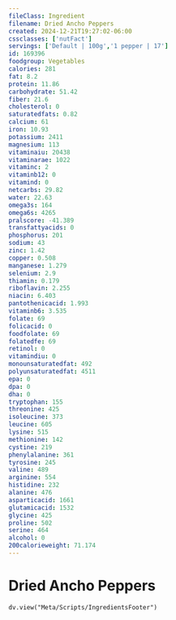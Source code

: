 ```yaml
---
fileClass: Ingredient
filename: Dried Ancho Peppers
created: 2024-12-21T19:27:02-06:00
cssclasses: ['nutFact']
servings: ['Default | 100g','1 pepper | 17']
id: 169396
foodgroup: Vegetables
calories: 281
fat: 8.2
protein: 11.86
carbohydrate: 51.42
fiber: 21.6
cholesterol: 0
saturatedfats: 0.82
calcium: 61
iron: 10.93
potassium: 2411
magnesium: 113
vitaminaiu: 20438
vitaminarae: 1022
vitaminc: 2
vitaminb12: 0
vitamind: 0
netcarbs: 29.82
water: 22.63
omega3s: 164
omega6s: 4265
pralscore: -41.389
transfattyacids: 0
phosphorus: 201
sodium: 43
zinc: 1.42
copper: 0.508
manganese: 1.279
selenium: 2.9
thiamin: 0.179
riboflavin: 2.255
niacin: 6.403
pantothenicacid: 1.993
vitaminb6: 3.535
folate: 69
folicacid: 0
foodfolate: 69
folatedfe: 69
retinol: 0
vitamindiu: 0
monounsaturatedfat: 492
polyunsaturatedfat: 4511
epa: 0
dpa: 0
dha: 0
tryptophan: 155
threonine: 425
isoleucine: 373
leucine: 605
lysine: 515
methionine: 142
cystine: 219
phenylalanine: 361
tyrosine: 245
valine: 489
arginine: 554
histidine: 232
alanine: 476
asparticacid: 1661
glutamicacid: 1532
glycine: 425
proline: 502
serine: 464
alcohol: 0
200calorieweight: 71.174
---
```


# Dried Ancho Peppers

```dataviewjs
dv.view("Meta/Scripts/IngredientsFooter")
```